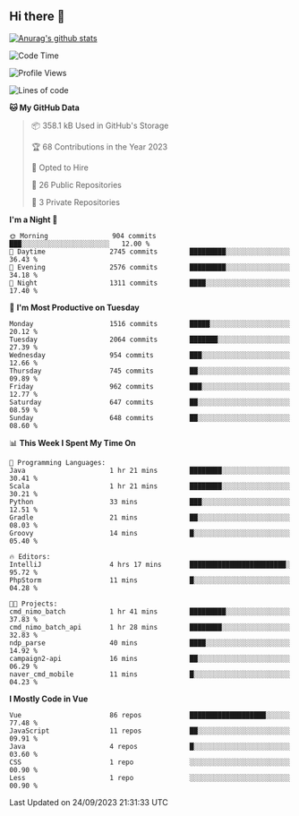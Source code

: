 ## Hi there 👋

[![Anurag's github stats](https://github-readme-stats.vercel.app/api?username=Songwonseok)](https://github.com/anuraghazra/github-readme-stats)



<!--START_SECTION:waka-->
![Code Time](http://img.shields.io/badge/Code%20Time-2%2C517%20hrs%2040%20mins-blue)

![Profile Views](http://img.shields.io/badge/Profile%20Views-0-blue)

![Lines of code](https://img.shields.io/badge/From%20Hello%20World%20I%27ve%20Written-35.0%20million%20lines%20of%20code-blue)

**🐱 My GitHub Data** 

> 📦 358.1 kB Used in GitHub's Storage 
 > 
> 🏆 68 Contributions in the Year 2023
 > 
> 💼 Opted to Hire
 > 
> 📜 26 Public Repositories 
 > 
> 🔑 3 Private Repositories 
 > 
**I'm a Night 🦉** 

```text
🌞 Morning                904 commits         ███░░░░░░░░░░░░░░░░░░░░░░   12.00 % 
🌆 Daytime                2745 commits        █████████░░░░░░░░░░░░░░░░   36.43 % 
🌃 Evening                2576 commits        █████████░░░░░░░░░░░░░░░░   34.18 % 
🌙 Night                  1311 commits        ████░░░░░░░░░░░░░░░░░░░░░   17.40 % 
```
📅 **I'm Most Productive on Tuesday** 

```text
Monday                   1516 commits        █████░░░░░░░░░░░░░░░░░░░░   20.12 % 
Tuesday                  2064 commits        ███████░░░░░░░░░░░░░░░░░░   27.39 % 
Wednesday                954 commits         ███░░░░░░░░░░░░░░░░░░░░░░   12.66 % 
Thursday                 745 commits         ██░░░░░░░░░░░░░░░░░░░░░░░   09.89 % 
Friday                   962 commits         ███░░░░░░░░░░░░░░░░░░░░░░   12.77 % 
Saturday                 647 commits         ██░░░░░░░░░░░░░░░░░░░░░░░   08.59 % 
Sunday                   648 commits         ██░░░░░░░░░░░░░░░░░░░░░░░   08.60 % 
```


📊 **This Week I Spent My Time On** 

```text
💬 Programming Languages: 
Java                     1 hr 21 mins        ████████░░░░░░░░░░░░░░░░░   30.41 % 
Scala                    1 hr 21 mins        ████████░░░░░░░░░░░░░░░░░   30.21 % 
Python                   33 mins             ███░░░░░░░░░░░░░░░░░░░░░░   12.51 % 
Gradle                   21 mins             ██░░░░░░░░░░░░░░░░░░░░░░░   08.03 % 
Groovy                   14 mins             █░░░░░░░░░░░░░░░░░░░░░░░░   05.40 % 

🔥 Editors: 
IntelliJ                 4 hrs 17 mins       ████████████████████████░   95.72 % 
PhpStorm                 11 mins             █░░░░░░░░░░░░░░░░░░░░░░░░   04.28 % 

🐱‍💻 Projects: 
cmd_nimo_batch           1 hr 41 mins        █████████░░░░░░░░░░░░░░░░   37.83 % 
cmd_nimo_batch_api       1 hr 28 mins        ████████░░░░░░░░░░░░░░░░░   32.83 % 
ndp_parse                40 mins             ████░░░░░░░░░░░░░░░░░░░░░   14.92 % 
campaign2-api            16 mins             ██░░░░░░░░░░░░░░░░░░░░░░░   06.29 % 
naver_cmd_mobile         11 mins             █░░░░░░░░░░░░░░░░░░░░░░░░   04.23 % 
```

**I Mostly Code in Vue** 

```text
Vue                      86 repos            ███████████████████░░░░░░   77.48 % 
JavaScript               11 repos            ██░░░░░░░░░░░░░░░░░░░░░░░   09.91 % 
Java                     4 repos             █░░░░░░░░░░░░░░░░░░░░░░░░   03.60 % 
CSS                      1 repo              ░░░░░░░░░░░░░░░░░░░░░░░░░   00.90 % 
Less                     1 repo              ░░░░░░░░░░░░░░░░░░░░░░░░░   00.90 % 
```




 Last Updated on 24/09/2023 21:31:33 UTC
<!--END_SECTION:waka-->
